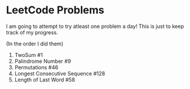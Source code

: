 # LeetCode Problems

I am going to attempt to try atleast one problem a day!
This is just to keep track of my progress.

(In the order I did them)

1. TwoSum #1
2. Palindrome Number #9
3. Permutations #46
4. Longest Consecutive Sequence #128
5. Length of Last Word #58
